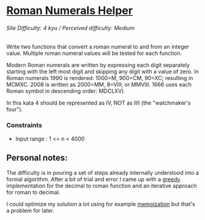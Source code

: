 # [Roman Numerals Helper](https://www.codewars.com/kata/51b66044bce5799a7f000003)
###### Site Difficulty: 4 kyu / Perceived difficulty: Medium
Write two functions that convert a roman numeral to and from an integer value. 
Multiple roman numeral values will be tested for each function.

Modern Roman numerals are written by expressing each digit separately starting with the left most digit and skipping any digit with a value of zero. 
In Roman numerals 1990 is rendered: 1000=M, 900=CM, 90=XC; resulting in MCMXC. 2008 is written as 2000=MM, 8=VIII; or MMVIII. 
1666 uses each Roman symbol in descending order: MDCLXVI.

In this kata 4 should be represented as IV, NOT as IIII (the "watchmaker's four").
### Constraints
- Input range : 1 <= n < 4000
## Personal notes:
The difficulty is in pouring a set of steps already internally understood into a formal algorithm.
After a bit of trial and error I came up with a [greedy](https://en.wikipedia.org/wiki/Greedy_algorithm) implementation for the decimal to roman function and an iterative approach for roman to decimal.

I could optimize my solution a lot using for example [memoization]() but that's a problem for later.